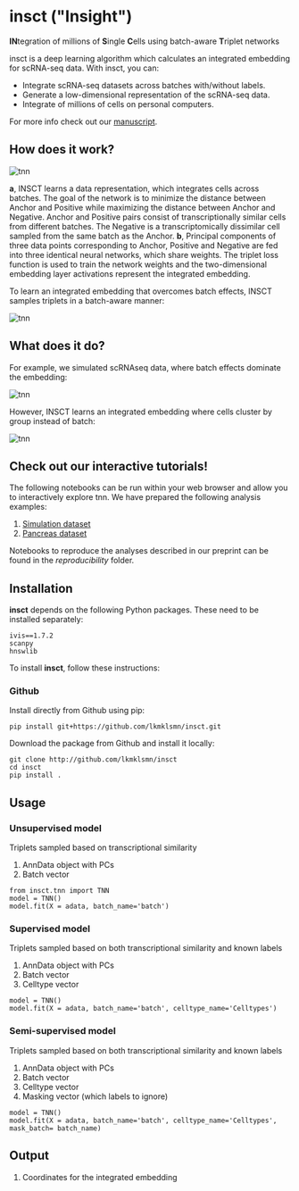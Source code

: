 # insct ("Insight")
**IN**tegration of millions of **S**ingle **C**ells using batch-aware **T**riplet networks

insct is a deep learning algorithm which calculates an integrated embedding for scRNA-seq data. With insct, you can:

* Integrate scRNA-seq datasets across batches with/without labels.
* Generate a low-dimensional representation of the scRNA-seq data.
* Integrate of millions of cells on personal computers.

For more info check out our [manuscript](https://go.nature.com/2Uq73If).

## How does it work?
![tnn](https://github.com/lkmklsmn/insct/blob/master/TNN_schematic.jpg)

**a**, INSCT learns a data representation, which integrates cells across batches. The goal of the network is to minimize the distance between Anchor and Positive while maximizing the distance between Anchor and Negative. Anchor and Positive pairs consist of transcriptionally similar cells from different batches. The Negative is a transcriptomically dissimilar cell sampled from the same batch as the Anchor. **b**, Principal components of three data points corresponding to Anchor, Positive and Negative are fed into three identical neural networks, which share weights. The triplet loss function is used to train the network weights and the two-dimensional embedding layer activations represent the integrated embedding.

To learn an integrated embedding that overcomes batch effects, INSCT samples triplets in a batch-aware manner:

![tnn](https://github.com/lkmklsmn/insct/blob/master/Sampling_animation.gif)

## What does it do?

For example, we simulated scRNAseq data, where batch effects dominate the embedding:

![tnn](https://github.com/lkmklsmn/insct/blob/master/umap_embedding.png)

However, INSCT learns an integrated embedding where cells cluster by group instead of batch:

![tnn](https://github.com/lkmklsmn/insct/blob/master/Simulation_animation.gif)

## Check out our interactive tutorials!
The following notebooks can be run within your web browser and allow you to interactively explore tnn. We have prepared the following analysis examples:
1. [Simulation dataset](https://colab.research.google.com/drive/1LEDnRwFH2v166T-pUaCYb6TZMgfViO-W?usp=sharing)
2. [Pancreas dataset](https://colab.research.google.com/drive/1v_B0pXVYMqHsV2polaoRHkxflrNcQGej?usp=sharing)

Notebooks to reproduce the analyses described in our preprint can be found in the _reproducibility_ folder.

## Installation

**insct** depends on the following Python packages. These need to be installed separately:
```
ivis==1.7.2
scanpy
hnswlib
```

To install **insct**, follow these instructions:

### Github

Install directly from Github using pip:

```alias
pip install git+https://github.com/lkmklsmn/insct.git
```

Download the package from Github and install it locally:

```alias
git clone http://github.com/lkmklsmn/insct
cd insct
pip install .
```

## Usage
### Unsupervised model
Triplets sampled based on transcriptional similarity
1. AnnData object with PCs
2. Batch vector

```alias
from insct.tnn import TNN
model = TNN()
model.fit(X = adata, batch_name='batch')
```

### Supervised model
Triplets sampled based on both transcriptional similarity and known labels
1. AnnData object with PCs
2. Batch vector
3. Celltype vector

```alias
model = TNN()
model.fit(X = adata, batch_name='batch', celltype_name='Celltypes')
```

### Semi-supervised model 
Triplets sampled based on both transcriptional similarity and known labels
1. AnnData object with PCs
2. Batch vector
3. Celltype vector
4. Masking vector (which labels to ignore)

```alias
model = TNN()
model.fit(X = adata, batch_name='batch', celltype_name='Celltypes', mask_batch= batch_name)
```

## Output
1. Coordinates for the integrated embedding



